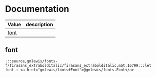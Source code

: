# Documentation
|Value|description|
|---|---|
|[font](#font)||

## font

```moonbit
:::source,gmlewis/fonts-f/firasans_extrabolditalic/firasans_extrabolditalic.mbt,16799:::let font : <a href="gmlewis/fonts#Font">@gmlewis/fonts.Font</a>
```

